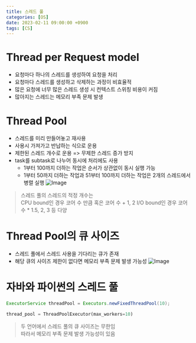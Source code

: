 ```yaml
---
title: 스레드 풀
categories: [OS]
date: 2023-02-11 09:00:00 +0900
tags: [CS]
---
```


# Thread per Request model
- 요청마다 하나의 스레드를 생성하여 요청을 처리
- 요청마다 스레드를 생성하고 삭제하는 과정이 비효율적
- 많은 요청에 너무 많은 스레드 생성 시 컨텍스트 스위칭 비용이 커짐
- 많아지는 스레드는 메모리 부족 문제 발생

# Thread Pool
- 스레드를 미리 만들어놓고 재사용
- 사용시 가져가고 반납하는 식으로 운용
- 제한된 스레드 개수로 운용 => 무제한 스레드 증가 방지
- task를 subtask로 나누어 동시에 처리에도 사용
  - 1부터 100까지 더하는 작업은 순서가 상관없이 동시 실행 가능
  - 1부터 50까지 더하는 작업과 51부터 100까지 더하는 작업은 2개의 스레드에서 병렬 실행
![Image](https://github.com/user-attachments/assets/50512b4e-486c-4239-bbeb-05bf6baecc67)
> 스레드 풀의 스레드의 적정 개수는  
> CPU bound인 경우 코어 수 만큼 혹은 코어 수 + 1, 2
> I/O bound인 경우 코어 수 * 1.5, 2, 3 등 다양

# Thread Pool의 큐 사이즈
- 스레드 풀에서 스레드 사용을 기다리는 큐가 존재
- 해당 큐의 사이즈 제한이 없다면 메모리 부족 문제 발생 가능성
![Image](https://github.com/user-attachments/assets/21904e0d-a0d9-477e-91ab-5d5c156dabfc)

# 자바와 파이썬의 스레드 풀
```java
ExecutorService threadPool = Executors.newFixedThreadPool(10);
```

```python
thread_pool = ThreadPoolExecutor(max_workers=10)
```

> 두 언어에서 스레드 풀의 큐 사이즈는 무한임  
> 따라서 메모리 부족 문제 발생 가능성이 있음
